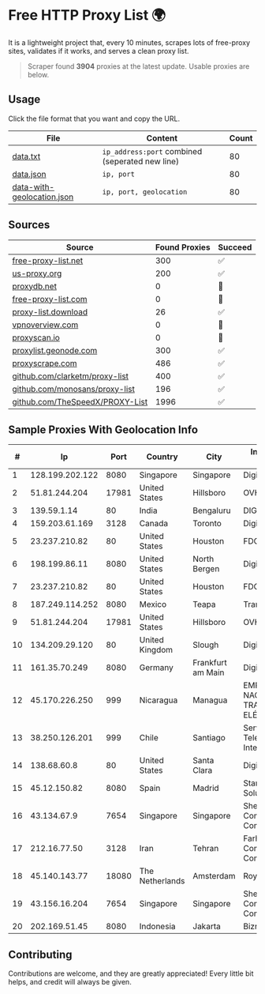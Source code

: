 
# Free HTTP Proxy List 🌍

It is a lightweight project that, every 10 minutes, scrapes lots of free-proxy sites, validates if it works, and serves a clean proxy list.


> Scraper found **3904** proxies at the latest update. Usable proxies are below.

## Usage

Click the file format that you want and copy the URL.


|File|Content|Count|
|----|-------|-----|
|[data.txt](https://raw.githubusercontent.com/themiralay/Proxy-List-World/master/data.txt)|`ip_address:port` combined (seperated new line)|80|
|[data.json](https://raw.githubusercontent.com/themiralay/Proxy-List-World/master/data.json)|`ip, port`|80|
|[data-with-geolocation.json](https://raw.githubusercontent.com/themiralay/Proxy-List-World/master/data-with-geolocation.json)|`ip, port, geolocation`|80|

## Sources

|Source|Found Proxies|Succeed|
|------|-------------|-------|
|[free-proxy-list.net](https://free-proxy-list.net)|300|✅|
|[us-proxy.org](https://www.us-proxy.org)|200|✅|
|[proxydb.net](http://proxydb.net)|0|🚫|
|[free-proxy-list.com](https://free-proxy-list.com/?page=&port=&type%5B%5D=http&type%5B%5D=https&up_time=0&search=Search)|0|🚫|
|[proxy-list.download](https://www.proxy-list.download/HTTP)|26|✅|
|[vpnoverview.com](https://vpnoverview.com/privacy/anonymous-browsing/free-proxy-servers)|0|🚫|
|[proxyscan.io](https://www.proxyscan.io)|0|🚫|
|[proxylist.geonode.com](https://proxylist.geonode.com/api/proxy-list?limit=300&page=1&sort_by=lastChecked&sort_type=desc&protocols=http,https)|300|✅|
|[proxyscrape.com](https://api.proxyscrape.com/v2/?request=displayproxies&protocol=http&timeout=10000&country=all&ssl=all&anonymity=all)|486|✅|
|[github.com/clarketm/proxy-list](https://raw.githubusercontent.com/clarketm/proxy-list/master/proxy-list-raw.txt)|400|✅|
|[github.com/monosans/proxy-list](https://raw.githubusercontent.com/monosans/proxy-list/main/proxies/http.txt)|196|✅|
|[github.com/TheSpeedX/PROXY-List](https://raw.githubusercontent.com/TheSpeedX/PROXY-List/master/http.txt)|1996|✅|


## Sample Proxies With Geolocation Info

|#|Ip|Port|Country|City|Internet Service Provider|
|-|--|----|-------|----|-------------------------|
|1|128.199.202.122|8080|Singapore|Singapore|DigitalOcean, LLC|
|2|51.81.244.204|17981|United States|Hillsboro|OVH SAS|
|3|139.59.1.14|80|India|Bengaluru|DIGITALOCEAN|
|4|159.203.61.169|3128|Canada|Toronto|DigitalOcean, LLC|
|5|23.237.210.82|80|United States|Houston|FDCservers.net|
|6|198.199.86.11|8080|United States|North Bergen|DigitalOcean, LLC|
|7|23.237.210.82|80|United States|Houston|FDCservers.net|
|8|187.249.114.252|8080|Mexico|Teapa|Transtelco Inc|
|9|51.81.244.204|17981|United States|Hillsboro|OVH SAS|
|10|134.209.29.120|80|United Kingdom|Slough|DigitalOcean, LLC|
|11|161.35.70.249|8080|Germany|Frankfurt am Main|DigitalOcean, LLC|
|12|45.170.226.250|999|Nicaragua|Managua|EMPRESA NACIONAL DE TRANSMISIÓN ELÉCTRICA|
|13|38.250.126.201|999|Chile|Santiago|Servicios De Telecomunicaciones Intercable Ltda.|
|14|138.68.60.8|80|United States|Santa Clara|DigitalOcean, LLC|
|15|45.12.150.82|8080|Spain|Madrid|Stark Industries Solutions LTD|
|16|43.134.67.9|7654|Singapore|Singapore|Shenzhen Tencent Computer Systems Company Limited|
|17|212.16.77.50|3128|Iran|Tehran|Farhang Azma Communications Company LTD|
|18|45.140.143.77|18080|The Netherlands|Amsterdam|RoyaleHosting BV|
|19|43.156.16.204|7654|Singapore|Singapore|Shenzhen Tencent Computer Systems Company Limited|
|20|202.169.51.45|8080|Indonesia|Jakarta|Biznet - PSN-NAP|



## Contributing

Contributions are welcome, and they are greatly appreciated! Every
little bit helps, and credit will always be given.

